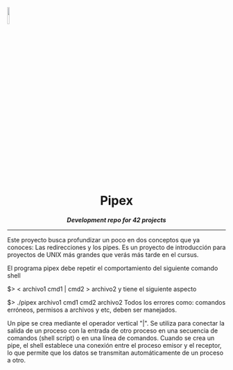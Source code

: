 <img src="https://raw.githubusercontent.com/JaeSeoKim/badge42/main/public/badge42_logo.svg" width ="10%"/>
<h1 align="center">
	Pipex
</h1>

<p align="center">
	<b><i>Development repo for 42 projects</i></b><br>

---
Este proyecto busca profundizar un poco en dos conceptos que ya conoces: Las redirecciones y los pipes. 
Es un proyecto de introducción para proyectos de UNIX más grandes que verás más tarde en el cursus.

El programa pipex debe repetir el comportamiento del siguiente comando shell

$> < archivo1 cmd1 | cmd2 > archivo2
y tiene el siguiente aspecto

$> ./pipex archivo1 cmd1 cmd2 archivo2
Todos los errores como: comandos erróneos, permisos a archivos y etc, deben ser manejados.

Un pipe se crea mediante el operador vertical "|". Se utiliza para conectar la salida de un proceso 
con la entrada de otro proceso en una secuencia de comandos (shell script) o en una línea de comandos. 
Cuando se crea un pipe, el shell establece una conexión entre el proceso emisor y el receptor, 
lo que permite que los datos se transmitan automáticamente de un proceso a otro.
